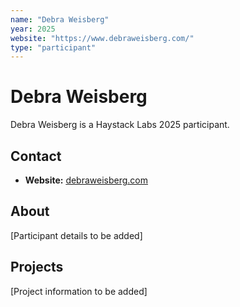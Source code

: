 ```yaml
---
name: "Debra Weisberg"
year: 2025
website: "https://www.debraweisberg.com/"
type: "participant"
---
```


# Debra Weisberg

Debra Weisberg is a Haystack Labs 2025 participant.

## Contact
- **Website:** [debraweisberg.com](https://www.debraweisberg.com/)

## About

[Participant details to be added]

## Projects

[Project information to be added] 